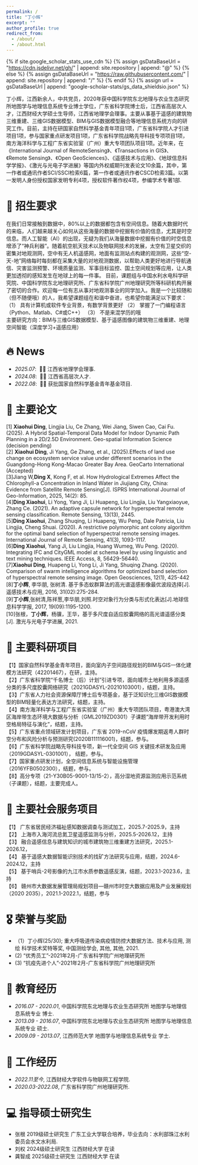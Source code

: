 ```yaml
---
permalink: /
title: "丁小辉"
excerpt: ""
author_profile: true
redirect_from: 
  - /about/
  - /about.html
---
```


{% if site.google_scholar_stats_use_cdn %}
{% assign gsDataBaseUrl = "https://cdn.jsdelivr.net/gh/" | append: site.repository | append: "@" %}
{% else %}
{% assign gsDataBaseUrl = "https://raw.githubusercontent.com/" | append: site.repository | append: "/" %}
{% endif %}
{% assign url = gsDataBaseUrl | append: "google-scholar-stats/gs_data_shieldsio.json" %}

<span class='anchor' id='about-me'></span>

丁小辉，江西新余人，中共党员，2020年获中国科学院东北地理与农业生态研究所地图学与地理信息系统专业博士学位，广东省科学院博士后，江西省高层次人才，江西财经大学硕士生导师​，江西省地理学会理事。主要从事基于遥感的建筑物三维重建、三维GIS数据模型、BIM与GIS数据模型融合等地理信息系统方向的研究工作。目前，主持在研国家自然科学基金青年项目1项，广东省科学院人才引进项目1项，参与国家重点研发项目1项，广东省科学院战略先导科技专项项目1项，南方海洋科学与工程广东省实验室（广州）重大专项团队项目1项。近年来，在《International Journal of RemoteSensing》、《Transactions in GIS》、《Remote Sensing》、《Open GeoSciences》、《遥感技术与应用》、《地球信息科学学报》、《激光与光电子学进展》等国内外权威期刊发表论文10余篇，其中，第一作者或通讯作者SCI/SSCI检索6篇，第一作者或通讯作者CSCD检索3篇。以第一发明人身份授权国家发明专利4项，授权软件著作权4项，参编学术专著1部.

# 📝 招生要求
在我们日常接触到数据中，80%以上的数据都包含有空间信息。随着大数据时代的来临，人们越来越关心如何从这些海量的数据中挖掘有价值的信息，尤其是时空信息。而人工智能（AI）的出现，无疑为我们从海量数据中挖掘有价值的时空信息增添了“神兵利器”。随着航空航天技术以及物联网技术的发展，太空有卫星交织的密集对地观测网，空中有无人机遥感网，地面有监测站点构建的观测网，这些“空-天-地”网络每时每刻都在采集大量的对地观测数据，以帮助人类更好地进行导航通信、灾害监测预警、环境质量监测、军事目标监控、国土空间规划等应用，让人类更加透彻的感知发生在地球上的每一件事。
目前，课题组与中国水利水电科学研究院、中国科学院东北地理研究所、广东省科学院广州地理研究所等科研机构开展了密切的合作。欢迎每一位有志从事对地观测事业的同学加入。我是一个比较随和（但不随便哦）的人，我希望课题组在和谐中奋进，也希望你能满足以下要求：
（1）	具有计算机或软件专业背景，有数学背景更好
（2）	掌握了一门编程语言（Python、Matlab、C#或C++）
（3）	不是来混学历的哦
<br />
主要研究方向：BIM与三维GIS数据模型、基于遥感图像的建筑物三维重建、地理空间智能（深度学习+遥感应用）



# 🔥 News
- *2025.07*: &nbsp;🎉🎉 江西省地理学会理事.
- *2024.08*: &nbsp;🎉🎉 江西省高层次人才. 
- *2022.08*: &nbsp;🎉🎉 获批国家自然科学基金青年基金项目. 

# 📝 主要论文 


[1] **Xiaohui Ding**, Lingjia Liu, Ce Zhang, Wei Jiang, Siwen Cao, Cai Fu. (2025). A Hybrid Spatial-Temporal Data Model for Indoor Dynamic Path Planning in a 2D/2.5D Environment. Geo-spatial Information Science (decision pending)<br />
[2] **Xiaohui Ding**, Ji Yang, Ge Zhang, et al., (2025).Effects of land use change on ecosystem service value under different scenarios in the Guangdong-Hong Kong-Macao Greater Bay Area. GeoCarto International (Accepted)<br />
[3]Jiang W,**Ding X**, Kong F, et al. How Hydrological Extremes Affect the Chlorophyll-a Concentration in Inland Water in Jiujiang City, China: Evidence from Satellite Remote Sensing[J]. ISPRS International Journal of Geo-Information, 2025, 14(2): 85.<br />
[4]**Ding Xiaohui**, Li Yong, Yang Ji, Li Huapeng, Liu Lingjia, Liu Yangxiaoyue, Zhang Ce. (2021). An adaptive capsule network for hyperspectral remote sensing classification. Remote Sensing, 13(13), 2445. <br />
[5]**Ding Xiaohui**, Zhang Shuqing, Li Huapeng, Wu Peng, Dale Patricia, Liu Lingjia, Cheng Shuai. (2020). A restrictive polymorphic ant colony algorithm for the optimal band selection of hyperspectral remote sensing images. International Journal of Remote Sensing, 41(3), 1093-1117.<br />
[6]**Ding Xiaohui**, Yang Ji, Liu Lingjia, Huang Wumeg, Wu Peng. (2020). Integrating IFC and CityGML model at schema level by using linguistic and text mining techniques. IEEE Access, 8, 56429-56440. <br />
[7]**Xiaohui Ding**, Huapeng Li, Yong Li, Ji Yang, Shuqing Zhang. (2020). Comparison of swarm intelligence algorithms for optimized band selection of hyperspectral remote sensing image. Open Geosciences, 12(1), 425-442<br />
[8]**丁小辉**, 李华朋, 张树清. 基于多态蚁群算法的高光谱遥感影像最优波段选择[J]. 遥感技术与应用, 2016, 31(02):275-284.<br />
[9]**丁小辉**,张树清,陈祥葱,李华朋,刘照.时空对象行为分类与形式化表达[J].地球信息科学学报, 2017, 19(09):1195-1200. <br />
[10]张根，**丁小辉**，杨骥，王华，基于多尺度自适应胶囊网络的高光谱遥感分类[J]. 激光与光电子学进展, 2021.<br />

 # 📝 主要科研项目<br />

 
 【1】国家自然科学基金青年项目，面向室内子空间路径规划的BIM与GIS一体化建模方法研究（42201467），在研，主持。<br />
 【2】广东省科学院“千名博士（后）计划”引进专项，面向城市土地利用多源遥感分类的多尺度胶囊网络研究（2021GDASYL-20210103001），结题，主持。 <br />
 【3】广东省人力社会资源保障厅博士后专项基金，基于泛知识化三维GIS数据模型的BIM轻量化表达方法研究，结题，主持。<br />
 【4】南方海洋科学与工程广东省实验室（广州）重大专项团队项目，粤港澳大湾区海岸带生态环境大数据与分析（GML2019ZD0301）子课题“海岸带开发利用时空格局特征与演化”，结题，主持。<br />
 【5】广东省重点领域研发计划项目，广东省 2019-nCoV 疫情爆发期返粤人群时空分布和风险分析与预测研究(2020B111116001)，结题，参与。 <br />
 【6】广东省科学院战略先导科技专项，新一代全空间 GIS 关键技术研发及应用（2019GDASYL-0301001）， 结题，参与。<br />
 【7】国家重点研发计划，全空间信息系统与智能设施管理（2016YFB0502300），结题，参与。 <br />
 【8】高分专项（21-Y30B05-9001-13/15-2），高分湿地资源监测应用示范系统（子课题），结题，主要完成人。<br />
 # 📝 主要社会服务项目 <br />

 
【1】	广东省居民经济福祉感知数据调查与测试加工，2025.7-2025.9，主持<br />
【2】	上海市入海河流总氮卫星遥感监测与分析，2025.5-2026.12，主持<br />
【3】	融合遥感信息与建筑知识的城市建筑物三维重建方法研究，2025.1-2026.12， <br />
【4】	基于遥感大数据智能识别技术的找矿方法研究与应用，结题，2024.6-2024.12，主持<br />
【5】	基于哨兵-2号影像的九江市水质参数遥感反演，结题，2023.1-2023.6，主持<br />
【6】	赣州市大数据发展管理局规划项目—赣州市时空大数据应用及产业发展规划（2020 2035），2021.1-2022.1，结题，参与<br />



# 🎖 荣誉与奖励
- （1）丁小辉(25/30); 重大呼吸道传染病疫情防控大数据方法、技术与应用, 测绘 科学技术奖特等奖, 中国测绘学会, 其他, 其他, 2021. 
-  (2) “优秀员工”-2021年2月-广东省科学院广州地理研究所
-  (3) “抗疫先进个人”-2021年2月-广东省科学院广州地理研究所​

# 📖 教育经历
- *2016.07 - 2020.01*, 中国科学院东北地理与农业生态研究所  地图学与地理信息系统专业 博士. 
- *2013.09 - 2016.07*, 中国科学院东北地理与农业生态研究所  地图学与地理信息系统专业 硕士.
- *2009.09 - 2013.07*, 江西师范大学  地图学与地理信息系统专业 学士. 

# 📖 工作经历
- *2022.11至今*, 江西财经大学软件与物联网工程学院. 
- *2020.03-2022.08*, 广东省科学院广州地理研究所.

# 💻 指导硕士研究生
- 张根   2019级硕士研究生  广东工业大学联合培养，毕业去向：水利部珠江水利委员会水文水利局.
- 刘权  2024级硕士研究生  江西财经大学  在读
- 龚智成  2025级硕士研究生  江西财经大学  在读
